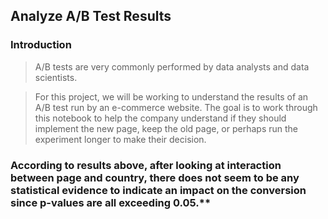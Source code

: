## Analyze A/B Test Results

### Introduction

> A/B tests are very commonly performed by data analysts and data scientists.   

> For this project, we will be working to understand the results of an A/B test run by an e-commerce website.  The goal is to work through this notebook to help the company understand if they should implement the new page, keep the old page, or perhaps run the experiment longer to make their decision.  

### According to results above, after looking at interaction between page and country, there does not seem to be any statistical evidence to indicate an impact on the conversion since p-values are all exceeding 0.05.**

